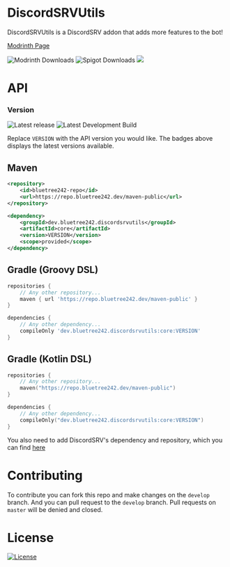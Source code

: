 # DiscordSRVUtils

DiscordSRVUtils is a DiscordSRV addon that adds more features to the bot!

[Modrinth Page](https://modrinth.com/plugin/discordsrvutils)

![Modrinth Downloads](https://img.shields.io/modrinth/dt/kPCZgvM2?label=Modrinth%20downloads)
![Spigot Downloads](https://img.shields.io/spiget/downloads/85958?label=SpigotMC%20downloads&color=FF7F7F)
[![](https://bstats.org/signatures/bukkit/DiscordSRVUtils.svg)](https://bstats.org/plugin/bukkit/DiscordSRVUtils/9456 "DiscordSRVUtils' bstats")

# API

### Version

![Latest release](https://repo.bluetree242.dev/api/badge/latest/maven-releases/dev/bluetree242/discordsrvutils/core?name=Latest%20Release&color=FF7F7F)
![Latest Development Build](https://repo.bluetree242.dev/api/badge/latest/maven-snapshots/dev/bluetree242/discordsrvutils/core?name=Latest%20Development%20Build&color=FF7F7F)

Replace `VERSION` with the API version you would like. The badges above displays the latest versions available.


## Maven
```xml
<repository>
    <id>bluetree242-repo</id>
    <url>https://repo.bluetree242.dev/maven-public</url>
</repository>
```

```xml
<dependency>
    <groupId>dev.bluetree242.discordsrvutils</groupId>
    <artifactId>core</artifactId>
    <version>VERSION</version>
    <scope>provided</scope>
</dependency>
```

## Gradle (Groovy DSL)

```gradle
repositories {
    // Any other repository...
    maven { url 'https://repo.bluetree242.dev/maven-public' }
}
```

```gradle
dependencies {
    // Any other dependency...
    compileOnly 'dev.bluetree242.discordsrvutils:core:VERSION'
}
```

## Gradle (Kotlin DSL)

```kts
repositories {
    // Any other repository...
    maven("https://repo.bluetree242.dev/maven-public")
}
```

```kts
dependencies {
    // Any other dependency...
    compileOnly("dev.bluetree242.discordsrvutils:core:VERSION")
}
```

You also need to add DiscordSRV's dependency and repository, which you can
find [here](https://docs.discordsrv.com/master/#developers)

# Contributing

To contribute you can fork this repo and make changes on the `develop` branch. And you can pull request to the `develop`
branch. Pull requests on `master` will be denied and closed.

# License

[License]:https://img.shields.io/github/license/BlueDevelopersInc/DiscordSRVUtils?color=e
[![License]](https://github.com/BlueDevelopersInc/DiscordSRVUtils/blob/master/LICENSE)
  






